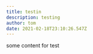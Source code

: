 ```yaml
---
title: testin
description: testing
author: tom
date: 2021-02-18T23:10:26.547Z
---
```

some content for test